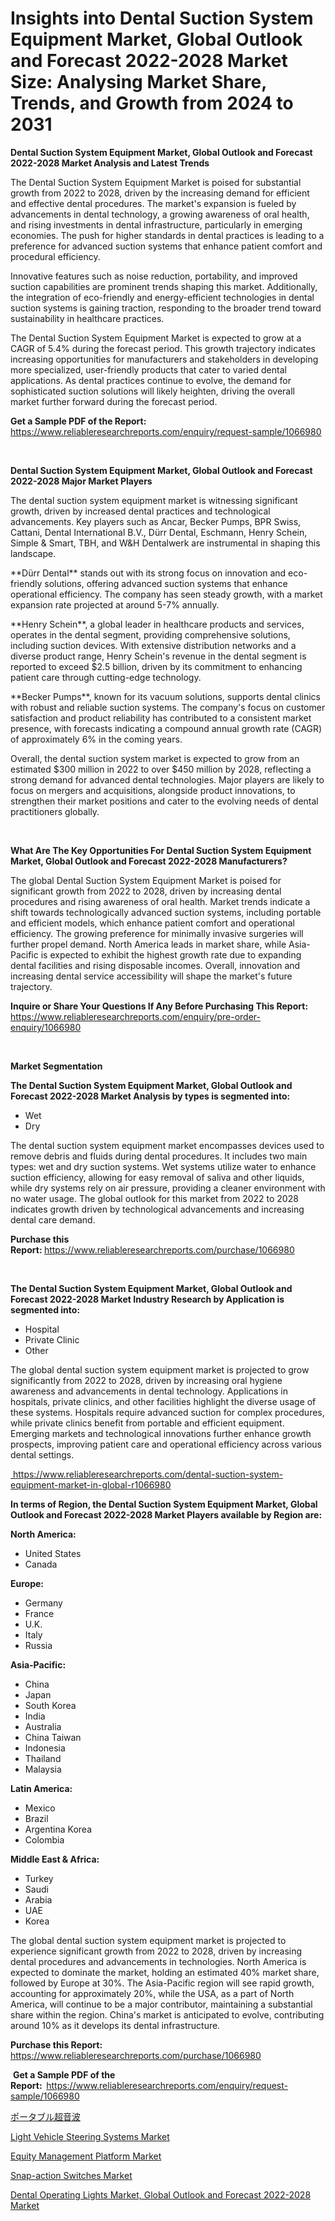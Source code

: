 <p><h1>Insights into Dental Suction System Equipment Market, Global Outlook and Forecast 2022-2028 Market Size: Analysing Market Share, Trends, and Growth from 2024 to 2031</h1></p><p><strong>Dental Suction System Equipment Market, Global Outlook and Forecast 2022-2028 Market Analysis and Latest Trends</strong></p>
<p><p>The Dental Suction System Equipment Market is poised for substantial growth from 2022 to 2028, driven by the increasing demand for efficient and effective dental procedures. The market's expansion is fueled by advancements in dental technology, a growing awareness of oral health, and rising investments in dental infrastructure, particularly in emerging economies. The push for higher standards in dental practices is leading to a preference for advanced suction systems that enhance patient comfort and procedural efficiency.</p><p>Innovative features such as noise reduction, portability, and improved suction capabilities are prominent trends shaping this market. Additionally, the integration of eco-friendly and energy-efficient technologies in dental suction systems is gaining traction, responding to the broader trend toward sustainability in healthcare practices. </p><p>The Dental Suction System Equipment Market is expected to grow at a CAGR of 5.4% during the forecast period. This growth trajectory indicates increasing opportunities for manufacturers and stakeholders in developing more specialized, user-friendly products that cater to varied dental applications. As dental practices continue to evolve, the demand for sophisticated suction solutions will likely heighten, driving the overall market further forward during the forecast period.</p></p>
<p><strong>Get a Sample PDF of the Report:&nbsp;</strong> <a href="https://www.reliableresearchreports.com/enquiry/request-sample/1066980">https://www.reliableresearchreports.com/enquiry/request-sample/1066980</a></p>
<p>&nbsp;</p>
<p><strong>Dental Suction System Equipment Market, Global Outlook and Forecast 2022-2028 Major Market Players</strong></p>
<p><p>The dental suction system equipment market is witnessing significant growth, driven by increased dental practices and technological advancements. Key players such as Ancar, Becker Pumps, BPR Swiss, Cattani, Dental International B.V., Dürr Dental, Eschmann, Henry Schein, Simple & Smart, TBH, and W&H Dentalwerk are instrumental in shaping this landscape.</p><p>**Dürr Dental** stands out with its strong focus on innovation and eco-friendly solutions, offering advanced suction systems that enhance operational efficiency. The company has seen steady growth, with a market expansion rate projected at around 5-7% annually. </p><p>**Henry Schein**, a global leader in healthcare products and services, operates in the dental segment, providing comprehensive solutions, including suction devices. With extensive distribution networks and a diverse product range, Henry Schein's revenue in the dental segment is reported to exceed $2.5 billion, driven by its commitment to enhancing patient care through cutting-edge technology.</p><p>**Becker Pumps**, known for its vacuum solutions, supports dental clinics with robust and reliable suction systems. The company's focus on customer satisfaction and product reliability has contributed to a consistent market presence, with forecasts indicating a compound annual growth rate (CAGR) of approximately 6% in the coming years.</p><p>Overall, the dental suction system market is expected to grow from an estimated $300 million in 2022 to over $450 million by 2028, reflecting a strong demand for advanced dental technologies. Major players are likely to focus on mergers and acquisitions, alongside product innovations, to strengthen their market positions and cater to the evolving needs of dental practitioners globally.</p></p>
<p>&nbsp;</p>
<p><strong>What Are The Key Opportunities For Dental Suction System Equipment Market, Global Outlook and Forecast 2022-2028 Manufacturers?</strong></p>
<p><p>The global Dental Suction System Equipment Market is poised for significant growth from 2022 to 2028, driven by increasing dental procedures and rising awareness of oral health. Market trends indicate a shift towards technologically advanced suction systems, including portable and efficient models, which enhance patient comfort and operational efficiency. The growing preference for minimally invasive surgeries will further propel demand. North America leads in market share, while Asia-Pacific is expected to exhibit the highest growth rate due to expanding dental facilities and rising disposable incomes. Overall, innovation and increasing dental service accessibility will shape the market's future trajectory.</p></p>
<p><strong>Inquire or Share Your Questions If Any Before Purchasing This Report:</strong> <a href="https://www.reliableresearchreports.com/enquiry/pre-order-enquiry/1066980">https://www.reliableresearchreports.com/enquiry/pre-order-enquiry/1066980</a></p>
<p>&nbsp;</p>
<p><strong>Market Segmentation</strong></p>
<p><strong>The Dental Suction System Equipment Market, Global Outlook and Forecast 2022-2028 Market Analysis by types is segmented into:</strong></p>
<p><ul><li>Wet</li><li>Dry</li></ul></p>
<p><p>The dental suction system equipment market encompasses devices used to remove debris and fluids during dental procedures. It includes two main types: wet and dry suction systems. Wet systems utilize water to enhance suction efficiency, allowing for easy removal of saliva and other liquids, while dry systems rely on air pressure, providing a cleaner environment with no water usage. The global outlook for this market from 2022 to 2028 indicates growth driven by technological advancements and increasing dental care demand.</p></p>
<p><strong>Purchase this Report:&nbsp;</strong><a href="https://www.reliableresearchreports.com/purchase/1066980">https://www.reliableresearchreports.com/purchase/1066980</a></p>
<p>&nbsp;</p>
<p><strong>The Dental Suction System Equipment Market, Global Outlook and Forecast 2022-2028 Market Industry Research by Application is segmented into:</strong></p>
<p><ul><li>Hospital</li><li>Private Clinic</li><li>Other</li></ul></p>
<p><p>The global dental suction system equipment market is projected to grow significantly from 2022 to 2028, driven by increasing oral hygiene awareness and advancements in dental technology. Applications in hospitals, private clinics, and other facilities highlight the diverse usage of these systems. Hospitals require advanced suction for complex procedures, while private clinics benefit from portable and efficient equipment. Emerging markets and technological innovations further enhance growth prospects, improving patient care and operational efficiency across various dental settings.</p></p>
<p><a href="https://www.reliableresearchreports.com/dental-suction-system-equipment-market-in-global-r1066980">&nbsp;https://www.reliableresearchreports.com/dental-suction-system-equipment-market-in-global-r1066980</a></p>
<p><strong>In terms of Region, the Dental Suction System Equipment Market, Global Outlook and Forecast 2022-2028 Market Players available by Region are:</strong></p>
<p>
    <p> <strong> North America: </strong>
        <ul>
            <li>United States</li>
            <li>Canada</li>
        </ul>
        </p> 
    <p> <strong> Europe: </strong>
        <ul>
            <li>Germany</li>
            <li>France</li>
            <li>U.K.</li>
            <li>Italy</li>
            <li>Russia</li>
        </ul>
        </p> 
    <p> <strong> Asia-Pacific: </strong>
        <ul>
            <li>China</li>
            <li>Japan</li>
            <li>South Korea</li>
            <li>India</li>
            <li>Australia</li>
            <li>China Taiwan</li>
            <li>Indonesia</li>
            <li>Thailand</li>
            <li>Malaysia</li>
        </ul>
        </p> 
    <p> <strong> Latin America: </strong>
        <ul>
            <li>Mexico</li>
            <li>Brazil</li>
            <li>Argentina Korea</li>
            <li>Colombia</li>
        </ul>
        </p> 
    <p> <strong> Middle East & Africa: </strong>
        <ul>
            <li>Turkey</li>
            <li>Saudi</li>
            <li>Arabia</li>
            <li>UAE</li>
            <li>Korea</li>
        </ul>
    </p>
    </p>
<p><p>The global dental suction system equipment market is projected to experience significant growth from 2022 to 2028, driven by increasing dental procedures and advancements in technologies. North America is expected to dominate the market, holding an estimated 40% market share, followed by Europe at 30%. The Asia-Pacific region will see rapid growth, accounting for approximately 20%, while the USA, as a part of North America, will continue to be a major contributor, maintaining a substantial share within the region. China's market is anticipated to evolve, contributing around 10% as it develops its dental infrastructure.</p></p>
<p><strong>Purchase this Report: </strong><a href="https://www.reliableresearchreports.com/purchase/1066980">https://www.reliableresearchreports.com/purchase/1066980</a></p>
<p>&nbsp;<strong>Get a Sample PDF of the Report:&nbsp;&nbsp;</strong><a href="https://www.reliableresearchreports.com/enquiry/request-sample/1066980">https://www.reliableresearchreports.com/enquiry/request-sample/1066980</a></p>
<p><strong></strong></p>
<p><p><a href="https://medium.com/@kristynbcf/%E6%90%BA%E5%B8%AF%E7%94%A8%E8%B6%85%E9%9F%B3%E6%B3%A2%E5%B8%82%E5%A0%B4%E3%81%AE%E8%A6%8F%E6%A8%A1%E3%81%AF%E5%B9%B4%E7%8E%874-6-%E3%81%A7%E6%88%90%E9%95%B7%E3%81%97%E3%81%A6%E3%81%8A%E3%82%8A-%E3%81%93%E3%81%AE%E3%83%AC%E3%83%9D%E3%83%BC%E3%83%88%E3%81%AF%E3%82%BF%E3%82%A4%E3%83%97-%E3%82%A2%E3%83%97%E3%83%AA%E3%82%B1%E3%83%BC%E3%82%B7%E3%83%A7%E3%83%B3-%E6%88%90%E9%95%B7-%E3%81%8A%E3%82%88%E3%81%B32024%E5%B9%B4%E3%81%8B%E3%82%892031%E5%B9%B4%E3%81%BE%E3%81%A7%E3%81%AE%E4%BA%88%E6%B8%AC%E3%81%AB%E9%96%A2%E3%81%99%E3%82%8B%E5%88%86%E6%9E%90%E3%82%92%E3%82%AB%E3%83%90%E3%83%BC%E3%81%97%E3%81%A6%E3%81%84%E3%81%BE%E3%81%99-c212f817dd36">ポータブル超音波</a></p><p><a href="https://medium.com/@colin.dunca43545/light-vehicle-steering-systems-market-size-share-competitive-landscape-and-trend-analysis-report-d19a4ad3fe7a">Light Vehicle Steering Systems Market</a></p><p><a href="https://www.linkedin.com/pulse/equity-management-platform-market-overview-regional-outlook-competitive-beirf?trackingId=PROkpqqWSP6YL8kFrci4LQ%3D%3D">Equity Management Platform Market</a></p><p><a href="https://issuu.com/reportprime-2/docs/snap-action-switches-market-size-20_d1d9a69d035247">Snap-action Switches Market</a></p><p><a href="https://github.com/Krish2023na/Market-Research-Report-List-6/blob/main/dental-operating-lights-market-global-outlook-and-forecast-2022-2028-market.md">Dental Operating Lights Market, Global Outlook and Forecast 2022-2028 Market</a></p></p>